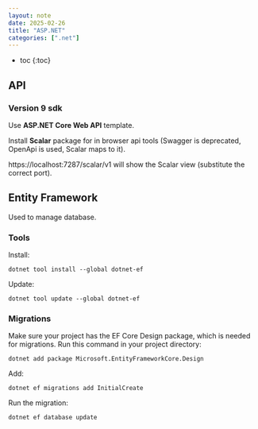 ```yaml
---
layout: note
date: 2025-02-26
title: "ASP.NET"
categories: [".net"]
---
```


- toc
{:toc}

## API

### Version 9 sdk

Use **ASP.NET Core Web API** template.

Install **Scalar** package for in browser api tools (Swagger is deprecated, OpenApi  is used, Scalar maps to it).

https://localhost:7287/scalar/v1 will show the Scalar view (substitute the correct port).

## Entity Framework

Used to manage database.

### Tools

Install:

    dotnet tool install --global dotnet-ef

 Update:

    dotnet tool update --global dotnet-ef

### Migrations

Make sure your project has the EF Core Design package, which is needed for migrations. Run this command in your project directory:

    dotnet add package Microsoft.EntityFrameworkCore.Design

Add:

    dotnet ef migrations add InitialCreate

Run the migration:

    dotnet ef database update
